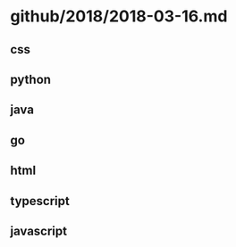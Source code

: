 # github/2018/2018-03-16.md



## css



## python



## java



## go



## html



## typescript



## javascript
